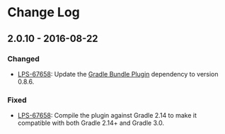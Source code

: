 # Change Log

## 2.0.10 - 2016-08-22

### Changed
- [LPS-67658]: Update the [Gradle Bundle Plugin] dependency to version 0.8.6.

### Fixed
- [LPS-67658]: Compile the plugin against Gradle 2.14 to make it compatible with
both Gradle 2.14+ and Gradle 3.0.

[Gradle Bundle Plugin]: https://github.com/TomDmitriev/gradle-bundle-plugin
[LPS-67658]: https://issues.liferay.com/browse/LPS-67658